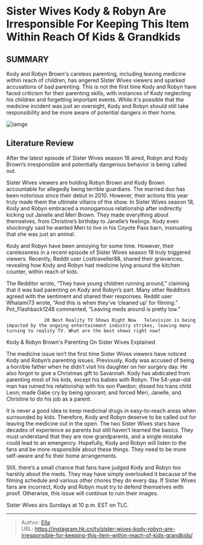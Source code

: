 # Sister Wives  Kody &amp; Robyn Are Irresponsible For Keeping This Item Within Reach Of Kids &amp; Grandkids


## SUMMARY 



  Kody and Robyn Brown&#39;s careless parenting, including leaving medicine within reach of children, has angered SIster Wives viewers and sparked accusations of bad parenting.   This is not the first time Kody and Robyn have faced criticism for their parenting skills, with instances of Kody neglecting his children and forgetting important events.   While it&#39;s possible that the medicine incident was just an oversight, Kody and Robyn should still take responsibility and be more aware of potential dangers in their home.  

![iamge](https://static1.srcdn.com/wordpress/wp-content/uploads/2023/11/sister-wives-kody-robyn-are-irresponsible-for-keeping-this-item-within-reach-of-kids-grandkids.jpg)

## Literature Review
After the latest episode of Sister Wives season 18 aired, Robyn and Kody Brown’s irresponsible and potentially dangerous behavior is being called out.




Sister Wives viewers are holding Robyn Brown and Kody Brown accountable for allegedly being terrible guardians. The married duo has been notorious since their debut in 2010. However, their actions this year truly made them the ultimate villains of the show. In Sister Wives season 18, Kody and Robyn embraced a monogamous relationship after indirectly kicking out Janelle and Meri Brown. They made everything about themselves, from Christine’s birthday to Janelle’s feelings. Kody even shockingly said he wanted Meri to live in his Coyote Pass barn, insinuating that she was just an animal.




Kody and Robyn have been annoying for some time. However, their carelessness in a recent episode of Sister Wives season 18 truly triggered viewers. Recently, Reddit user Losttraveller88, shared their grievances, revealing how Kody and Robyn had medicine lying around the kitchen counter, within reach of kids.


 

The Redditor wrote, “They have young children running around,” claiming that it was bad parenting on Kody and Robyn’s part. Many other Redditors agreed with the sentiment and shared their responses. Reddit user Whatami73 wrote, “And this is when they’ve ‘cleaned up’ for filming.” Pot_Flashback1248 commented, “Leaving meds around is pretty low.”

                  20 Best Reality TV Shows Right Now   Television is being impacted by the ongoing entertainment industry strikes, leaving many turning to reality TV. What are the best shows right now?    





 Kody &amp; Robyn Brown&#39;s Parenting On Sister Wives Explained 
          

The medicine issue isn’t the first time Sister Wives viewers have noticed Kody and Robyn’s parenting issues. Previously, Kody was accused of being a horrible father when he didn’t visit his daughter on her surgery day. He also forgot to give a Christmas gift to Savannah. Kody has abdicated from parenting most of his kids, except his babies with Robyn. The 54-year-old man has ruined his relationship with his son Paedon; dissed his trans child Leon; made Gabe cry by being ignorant; and forced Meri, Janelle, and Christine to do his job as a parent.

It is never a good idea to keep medicinal drugs in easy-to-reach areas when surrounded by kids. Therefore, Kody and Robyn deserve to be called out for leaving the medicine out in the open. The two Sister Wives stars have decades of experience as parents but still haven’t learned the basics. They must understand that they are now grandparents, and a single mistake could lead to an emergency. Hopefully, Kody and Robyn will listen to the fans and be more responsible about these things. They need to be more self-aware and fix their home arrangements.




Still, there’s a small chance that fans have judged Kody and Robyn too harshly about the meds. They may have simply overlooked it because of the filming schedule and various other chores they do every day. If Sister Wives fans are incorrect, Kody and Robyn must try to defend themselves with proof. Otherwise, this issue will continue to ruin their images.



Sister Wives airs Sundays at 10 p.m. EST on TLC.






---

> Author: [Ella](https://instagram.hk.cn/)  
> URL: https://instagram.hk.cn/tv/sister-wives-kody-robyn-are-irresponsible-for-keeping-this-item-within-reach-of-kids-grandkids/  

